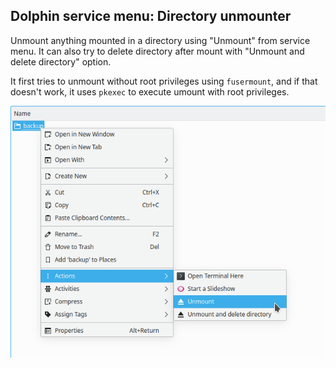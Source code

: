 ## Dolphin service menu: Directory unmounter

Unmount anything mounted in a directory using "Unmount" from service menu. It can also try to delete directory after mount with "Unmount and delete directory" option.

It first tries to unmount without root privileges using `fusermount`, and if that doesn't work, it uses `pkexec` to execute umount with root privileges.

![Screenshot](screenshot.png)
